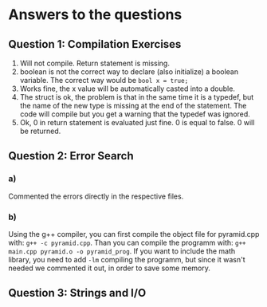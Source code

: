 # Answers to the questions

## Question 1: Compilation Exercises
1. Will not compile. Return statement is missing.
2. boolean is not the correct way to declare (also initialize) a boolean variable. The correct way would be `bool x = true;`
3. Works fine, the x value will be automatically casted into a double.
4. The struct is ok, the problem is that in the same time it is a typedef, but the name of the new type is missing at the end of the statement. The code will compile but you get a warning that the typedef was ignored.
5. Ok, 0 in return statement is evaluated just fine. 0 is equal to false. 0 will be returned.

## Question 2: Error Search
### a)
Commented the errors directly in the respective files.

### b)
Using the g++ compiler, you can first compile the object file for pyramid.cpp with: `g++ -c pyramid.cpp`. Than you can compile the programm with: `g++ main.cpp pyramid.o -o pyramid_prog`.
If you want to include the math library, you need to add `-lm` compiling the programm, but since it wasn't needed we commented it out, in order to save some memory.

## Question 3: Strings and I/O

